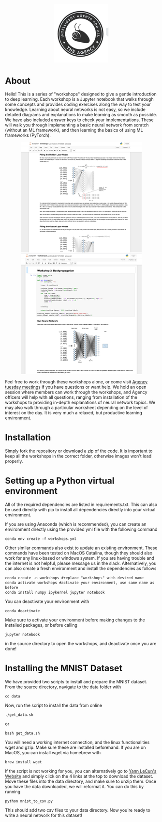 
<p align="center">
  <img src="./assets/Agency Logo.png" width="180">
</p>

# About

Hello! This is a series of "workshops" designed to give a gentle introduction to deep learning. Each workshop is a Jupyter notebook that walks through some concepts and provides coding exercises along the way to test your knowledge. Learning about neural networks is not easy, so we include detailed diagrams and explanations to make learning as smooth as possible. We have also included answer keys to check your implementations. These will walk you through implementing a basic neural network from scratch (without an ML framework), and then learning the basics of using ML frameworks (PyTorch).


<p align="center">
  <img src="./assets/wkshp2_preview.png" width="400">
  <img src="./assets/wkshp3_preview.png" width="400">
</p>


Feel free to work through these workshops alone, or come visit [Agency tuesday meetings](https://gtagency.github.io/) if you have questions or want help. We hold an open session where members can work through the workshops, and Agency officers will help with all questions, ranging from installation of the workshops to providing in-depth explanations of neural network topics. We may also walk through a particular worksheet depending on the level of interest on the day. It is very much a relaxed, but productive learning environment.

# Installation

Simply fork the repository or download a zip of the code. It is important to keep all the workshops in the correct folder, otherwise images won't load properly.

# Setting up a Python virtual environment

All of the required dependencies are listed in requirements.txt. This can also be used directly with pip to install all dependencies directly into your virtual environment. 

If you are using Anaconda (which is recommended), you can create an environment directly using the provided yml file with the following command

	conda env create -f workshops.yml

Other similar commands also exist to update an existing environment. These commands have been tested on MacOS Catalina, though they should also work for any linux-based or windows system. If you are having trouble and the internet is not helpful, please message us in the slack. Alternatively, you can also create a fresh environment and install the dependencies as follows

	conda create -n workshops #replace "workshops" with desired name
	conda activate workshops #activate your environment, use same name as before
	conda install numpy ipykernel jupyter notebook 
	
You can deactivate your environment with 

	conda deactivate
	
Make sure to activate your environment before making changes to the installed packages, or before calling 
	
	jupyter notebook
	
in the source directory to open the workshops, and deactivate once you are done!

# Installing the MNIST Dataset

We have provided two scripts to install and prepare the MNIST dataset. From the source directory, navigate to the data folder with 

	cd data
	
Now, run the script to install the data from online

	./get_data.sh
	
or 

	bash get_data.sh
	
You will need a working internet connection, and the linux functionalities wget and gzip. Make sure these are installed beforehand. If you are on MacOS, you can install wget via homebrew with 

	brew install wget
	
If the script is not working for you, you can alternatively go to [Yann LeCun's Website](http://yann.lecun.com/exdb/mnist/) and simply click on the 4 links at the top to download the dataset. Move these files into the data directory, and make sure to unzip them. Once you have the data downloaded, we will reformat it. You can do this by running

	python mnist_to_csv.py
	
This should add two csv files to your data directory. Now you're ready to write a neural network for this dataset!